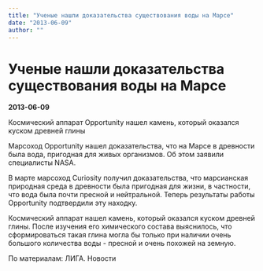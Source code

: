 ```yaml
---
title: "Ученые нашли доказательства существования воды на Марсе"
date: "2013-06-09"
author: ""
---
```


# Ученые нашли доказательства существования воды на Марсе

**2013-06-09** 

Космический аппарат Opportunity нашел камень, который оказался куском древней глины

Марсоход Opportunity нашел доказательства, что на Марсе в древности была вода, пригодная для живых организмов. Об этом заявили специалисты NASA.

В марте марсоход Curiosity получил доказательства, что марсианская природная среда в древности была пригодная для жизни, в частности, что вода была почти пресной и нейтральной. Теперь результаты работы Opportunity подтвердили эту находку.

Космический аппарат нашел камень, который оказался куском древней глины. После изучения его химического состава выяснилось, что сформироваться такая глина могла бы только при наличии очень большого количества воды - пресной и очень похожей на земную.

По материалам: ЛИГА. Новости